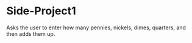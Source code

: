 # Side-Project1
Asks the user to enter how many pennies, nickels, dimes, quarters, and then adds them up.
